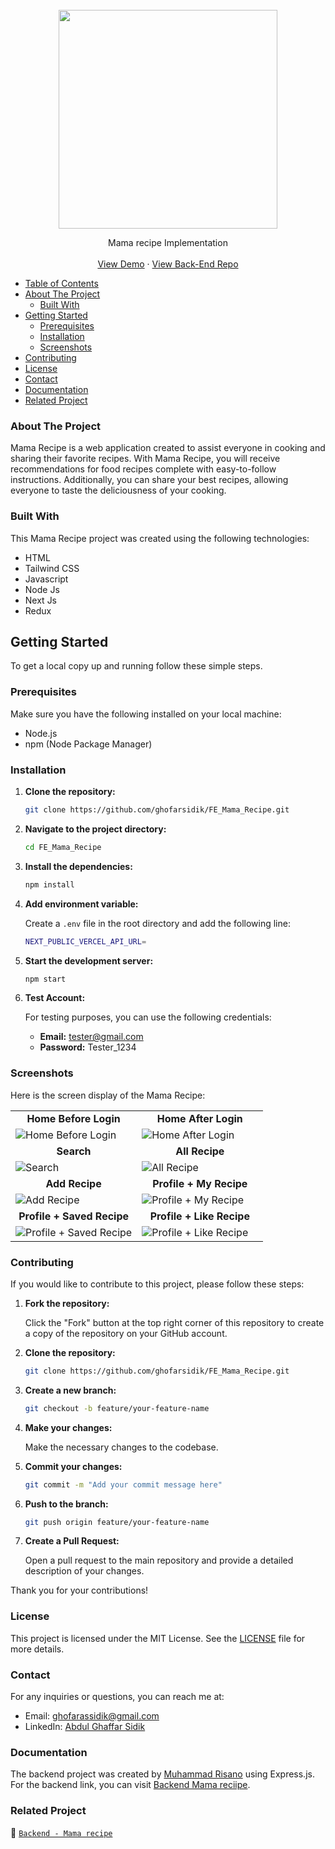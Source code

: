 <br />
  <div align="center">
    <a href="https://github.com/ghofarsidik/FE_Mama_Recipe">
      <img src="https://github.com/ghofarsidik/FE_Mama_Recipe/blob/9daf5fcc248d9e03e6bf7ae9bc7d960cc1fd79fe/assets/images/logos/mama%20recipe.png" width="350"/>
  </a>

  <p align="center">
    Mama recipe Implementation
    <br />
    <br />
   <a href="https://mama-recipe-ghaffar.vercel.app" target="_blank">View Demo</a>
    ·
    <a href="https://github.com/ghofarsidik/BE_mama_recipe.git" target="_blank">View Back-End Repo</a>
  </p>
  </div>

- [Table of Contents](#table-of-contents)
- [About The Project](#about-the-project)
  - [Built With](#built-with)
- [Getting Started](#getting-started)
  - [Prerequisites](#prerequisites)
  - [Installation](#installation)
  - [Screenshots](#screenshots)
- [Contributing](#contributing)
- [License](#license)
- [Contact](#contact)
- [Documentation](#documentation)
- [Related Project](#related-project)

### About The Project

Mama Recipe is a web application created to assist everyone in cooking and sharing their favorite recipes. With Mama Recipe, you will receive recommendations for food recipes complete with easy-to-follow instructions. Additionally, you can share your best recipes, allowing everyone to taste the deliciousness of your cooking.

### Built With

This Mama Recipe project was created using the following technologies:

- HTML
- Tailwind CSS
- Javascript 
- Node Js
- Next Js
- Redux

## Getting Started

To get a local copy up and running follow these simple steps.

### Prerequisites

Make sure you have the following installed on your local machine:

- Node.js
- npm (Node Package Manager)

### Installation

1. **Clone the repository:**

   ```sh
   git clone https://github.com/ghofarsidik/FE_Mama_Recipe.git
   ```

2. **Navigate to the project directory:**

   ```sh
   cd FE_Mama_Recipe
   ```

3. **Install the dependencies:**

   ```sh
   npm install
   ```

4. **Add environment variable:**

   Create a `.env` file in the root directory and add the following line:

   ```sh
   NEXT_PUBLIC_VERCEL_API_URL=
   ```

5. **Start the development server:**

   ```sh
   npm start
   ```

6. **Test Account:**

   For testing purposes, you can use the following credentials:

   - **Email:** tester@gmail.com
   - **Password:** Tester_1234

### Screenshots

Here is the screen display of the Mama Recipe:

<table style="width: 100%;">
  <tr>
    <td style="width: 50%; text-align: center;"><strong>Home Before Login</strong></td>
    <td style="width: 50%; text-align: center;"><strong>Home After Login</strong></td>
  </tr>
  <tr>
    <td style="width: 50%;">
      <img src="https://github.com/ghofarsidik/FE_Mama_Recipe/blob/5804f2a046c086477315c4a0091ad3f4c32be730/assets/images/screenshot/home%20before%20login.png" alt="Home Before Login">
    </td>
    <td style="width: 50%;">
      <img src="https://github.com/ghofarsidik/FE_Mama_Recipe/blob/master/assets/images/screenshot/home%20after%20login.png" alt="Home After Login">
    </td>
  </tr>
  <tr>
    <td style="width: 50%; text-align: center;"><strong>Search</strong></td>
    <td style="width: 50%; text-align: center;"><strong>All Recipe</strong></td>
  </tr>
  <tr>
    <td style="width: 50%;">
      <img src="https://github.com/ghofarsidik/FE_Mama_Recipe/blob/master/assets/images/screenshot/search.png" alt="Search">
    </td>
    <td style="width: 50%;">
      <img src="https://github.com/ghofarsidik/FE_Mama_Recipe/blob/master/assets/images/screenshot/all%20recipe.png" alt="All Recipe">
    </td>
  </tr>
  <tr>
    <td style="width: 50%; text-align: center;"><strong>Add Recipe</strong></td>
    <td style="width: 50%; text-align: center;"><strong>Profile + My Recipe</strong></td>
  </tr>
  <tr>
    <td style="width: 50%;">
      <img src="https://github.com/ghofarsidik/FE_Mama_Recipe/blob/master/assets/images/screenshot/add%20recipe.png" alt="Add Recipe">
    </td>
    <td style="width: 50%;">
      <img src="https://github.com/ghofarsidik/FE_Mama_Recipe/blob/master/assets/images/screenshot/profile%20%2B%20my%20recipe.png" alt="Profile + My Recipe">
    </td>
  </tr>
  <tr>
    <td style="width: 50%; text-align: center;"><strong>Profile + Saved Recipe</strong></td>
    <td style="width: 50%; text-align: center;"><strong>Profile + Like Recipe</strong></td>
  </tr>
  <tr>
    <td style="width: 50%;">
      <img src="https://github.com/ghofarsidik/FE_Mama_Recipe/blob/master/assets/images/screenshot/profile%20%2B%20saved%20recipe.png" alt="Profile + Saved Recipe">
    </td>
    <td style="width: 50%;">
      <img src="https://github.com/ghofarsidik/FE_Mama_Recipe/blob/master/assets/images/screenshot/profile%20%2B%20like%20recipe.png" alt="Profile + Like Recipe">
    </td>
  </tr>
</table>

### Contributing

If you would like to contribute to this project, please follow these steps:

1. **Fork the repository:**

   Click the "Fork" button at the top right corner of this repository to create a copy of the repository on your GitHub account.

2. **Clone the repository:**

   ```sh
   git clone https://github.com/ghofarsidik/FE_Mama_Recipe.git
   ```

3. **Create a new branch:**

   ```sh
   git checkout -b feature/your-feature-name
   ```

4. **Make your changes:**

   Make the necessary changes to the codebase.

5. **Commit your changes:**

   ```sh
   git commit -m "Add your commit message here"
   ```

6. **Push to the branch:**

   ```sh
   git push origin feature/your-feature-name
   ```

7. **Create a Pull Request:**

   Open a pull request to the main repository and provide a detailed description of your changes.

Thank you for your contributions!


### License

This project is licensed under the MIT License. See the [LICENSE](LICENSE) file for more details.


### Contact

For any inquiries or questions, you can reach me at:

- Email: [ghofarassidik@gmail.com](mailto:ghofarassidik@gmail.com)
- LinkedIn: [Abdul Ghaffar Sidik](https://www.linkedin.com/in/abdul-ghaffar-sidik/)


### Documentation

The backend project was created by [Muhammad Risano](https://github.com/muhammadrisano) using Express.js. For the backend link, you can visit [Backend Mama reciipe](https://github.com/ghofarsidik/BE_mama_recipe).


### Related Project
:rocket: [`Backend - Mama recipe`](https://github.com/ghofarsidik/BE_mama_recipe)
